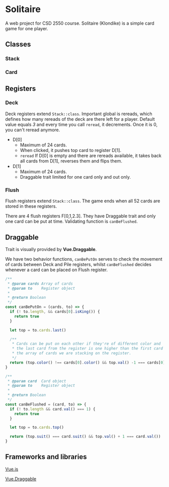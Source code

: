 # Solitaire
A web project for CSD 2550 course. Solitaire (Klondike) is a simple card game for one player.

## Classes
### Stack

### Card

## Registers

### Deck
Deck registers extend `Stack::class`. Important global is rereads, which
defines how many rereads of the deck are there left for a player. Default value
equals *3* and every time you call `reread`, it decrements. Once it is 0,
you can't reread anymore.

* D[0]
  * Maximum of 24 cards.
  * When clicked, it pushes top card to register D[1].
  * `reread` If D[0] is empty and there are rereads available, it takes back all cards from D[1], reverses them and flips them.
* D[1]
  * Maximum of 24 cards.
  * Draggable trait limited for one card only and out only.

### Flush
Flush registers extend `Stack::class`. The game ends when all 52 cards are
stored in these registers.

There are 4 flush registers F[0,1,2.3]. They have Draggable trait and only one
card can be put at time. Validating function is `canBeFlushed`.

## Draggable
Trait is visually provided by **Vue.Draggable**.

We have two behavior functions, `canBePutOn` serves to check the movement of
cards between Deck and Pile registers, whilst `canBeFlushed` decides whenever
a card can be placed on Flush register.

```javascript
/**
 * @param cards Array of cards
 * @param to    Register object
 *
 * @return Boolean
 */
const canBePutOn = (cards, to) => {
  if (! to.length, && cards[0].isKing()) {
    return true
  }

  let top = to.cards.last()

  /**
   * Cards can be put on each other if they're of different color and
   * the last card from the register is one higher than the first card from
   * the array of cards we are stacking on the register.
   */
  return (top.color() !== cards[0].color() && top.val() -1 === cards[0].val())
}

```

```javascript
/**
 * @param card  Card object
 * @param to    Register object
 *
 * @return Boolean
 */
const canBeFlushed = (card, to) => {
  if (! to.length && card.val() === 1) {
    return true
  }

  let top = to.cards.top()

  return (top.suit() === card.suit() && top.val() + 1 === card.val())
}

```

## Frameworks and libraries

[Vue.js](https://vuejs.org/)

[Vue.Draggable](https://github.com/SortableJS/Vue.Draggable)
